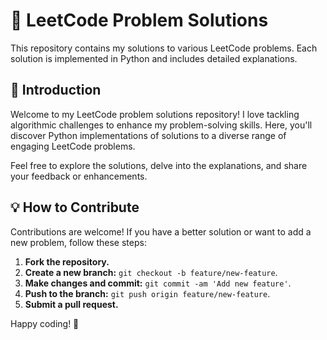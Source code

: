 # 🚀 LeetCode Problem Solutions

This repository contains my solutions to various LeetCode problems. Each solution is implemented in Python and includes detailed explanations.

## 🌟 Introduction

Welcome to my LeetCode problem solutions repository! I love tackling algorithmic challenges to enhance my problem-solving skills. Here, you'll discover Python implementations of solutions to a diverse range of engaging LeetCode problems.

Feel free to explore the solutions, delve into the explanations, and share your feedback or enhancements.

## 💡 How to Contribute

Contributions are welcome! If you have a better solution or want to add a new problem, follow these steps:

1. **Fork the repository.**
2. **Create a new branch:** `git checkout -b feature/new-feature`.
3. **Make changes and commit:** `git commit -am 'Add new feature'`.
4. **Push to the branch:** `git push origin feature/new-feature`.
5. **Submit a pull request.**

Happy coding! 🚀
